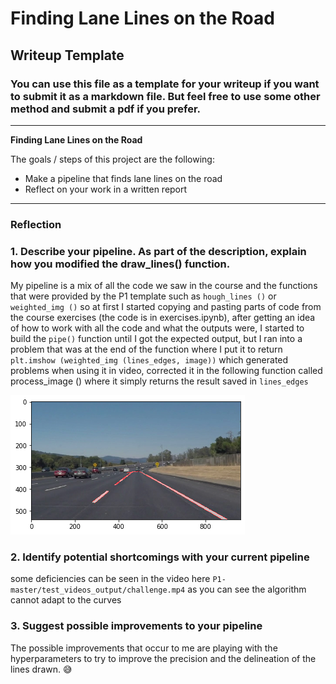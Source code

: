 # **Finding Lane Lines on the Road** 

## Writeup Template

### You can use this file as a template for your writeup if you want to submit it as a markdown file. But feel free to use some other method and submit a pdf if you prefer.

---

**Finding Lane Lines on the Road**

The goals / steps of this project are the following:
* Make a pipeline that finds lane lines on the road
* Reflect on your work in a written report


[//]: # (Image References)

[image1]: ./examples/grayscale.jpg "Grayscale"

---

### Reflection

### 1. Describe your pipeline. As part of the description, explain how you modified the draw_lines() function.

My pipeline is a mix of all the code we saw in the course and the functions that were provided by the P1 template such as ```hough_lines ()``` or ```weighted_img ()``` so at first I started copying and pasting parts of code from the course exercises (the code is in exercises.ipynb), after getting an idea of how to work with all the code and what the outputs were, I started to build the ```pipe()``` function until I got the expected output, but I ran into a problem that was at the end of the function where I put it to return ```plt.imshow (weighted_img (lines_edges, image))``` which generated problems when using it in video, corrected it in the following function called process_image () where it simply returns the result saved in ``` lines_edges ```

![output](https://github.com/DavidSilveraGabriel/Self_driving_car_UdacityND/blob/master/P1-master/output_img.png)


### 2. Identify potential shortcomings with your current pipeline


some deficiencies can be seen in the video here ```P1-master/test_videos_output/challenge.mp4```
as you can see the algorithm cannot adapt to the curves


### 3. Suggest possible improvements to your pipeline

The possible improvements that occur to me are playing with the hyperparameters to try to improve the precision and the delineation of the lines drawn. :sweat_smile:
